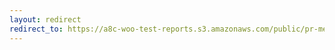 ```yaml
---
layout: redirect
redirect_to: https://a8c-woo-test-reports.s3.amazonaws.com/public/pr-merge/41956/e2e/index.html
---
```

